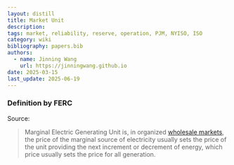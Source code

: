 ```yaml
---
layout: distill
title: Market Unit
description:
tags: market, reliability, reserve, operation, PJM, NYISO, ISO
category: wiki
bibliography: papers.bib
authors:
  - name: Jinning Wang
    url: https://jinningwang.github.io
date: 2025-03-15
last_update: 2025-06-19
---
```


### Definition by FERC

Source: <d-cite key="ferc2020glossary"></d-cite>

> Marginal Electric Generating Unit is, in organized [wholesale markets](/wiki/wholesale-markets), the price of the marginal source of electricity usually sets the price of the unit providing the next increment or decrement of energy, which price usually sets the price for all generation.
